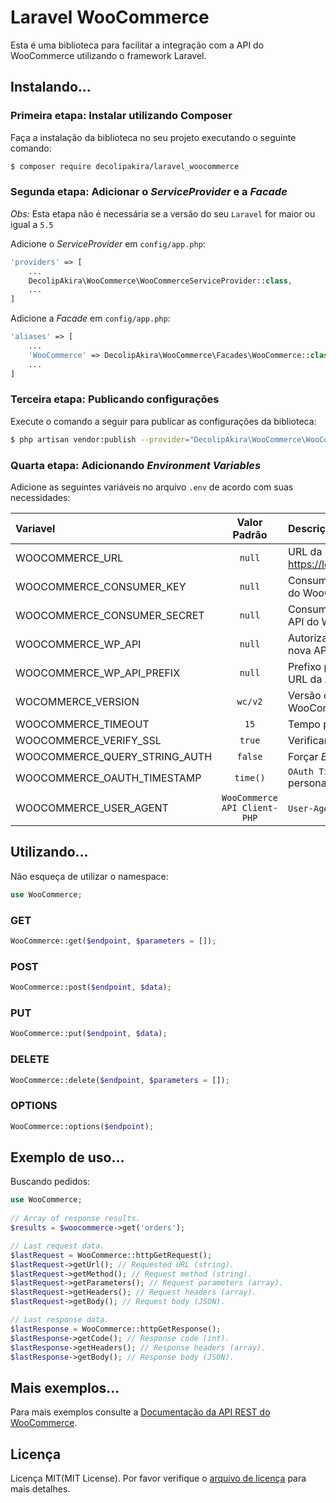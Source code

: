 # Laravel WooCommerce
Esta é uma biblioteca para facilitar a integração com a API do WooCommerce utilizando o framework Laravel.
## Instalando...
### Primeira etapa: Instalar utilizando Composer
Faça a instalação da biblioteca no seu projeto executando o seguinte comando:
```bash
$ composer require decolipakira/laravel_woocommerce
```
### Segunda etapa: Adicionar o _ServiceProvider_ e a _Facade_
*Obs:* Esta etapa não é necessária se a versão do seu `Laravel` for maior ou igual a `5.5`

Adicione o _ServiceProvider_ em `config/app.php`:
```php
'providers' => [
    ...
    DecolipAkira\WooCommerce\WooCommerceServiceProvider::class,
    ...
]
```
Adicione a _Facade_ em `config/app.php`:
```php
'aliases' => [
    ...
    'WooCommerce' => DecolipAkira\WooCommerce\Facades\WooCommerce::class,
    ...
]
```
### Terceira etapa: Publicando configurações
Execute o comando a seguir para publicar as configurações da biblioteca:
```bash
$ php artisan vendor:publish --provider="DecolipAkira\WooCommerce\WooCommerceServiceProvider"
```
### Quarta etapa: Adicionando _Environment Variables_
Adicione as seguintes variáveis no arquivo `.env` de acordo com suas necessidades:

| Variavel | Valor Padrão | Descrição |
| :--- | :---: | :--- |
| WOOCOMMERCE\_URL | `null` | URL da sua Loja. exemplo: https://loja.clubegreens.com |
| WOOCOMMERCE\_CONSUMER\_KEY | `null` | Consumer Key da sua API do WooCommerce |
| WOOCOMMERCE\_CONSUMER\_SECRET | `null` | Consumer Secret da sua API do WooCommerce |
| WOOCOMMERCE\_WP\_API | `null` | Autorizar solicitações à nova API WP REST |
| WOOCOMMERCE\_WP\_API\_PREFIX | `null` | Prefixo personalizado para URL da API WP REST |
| WOCOMMERCE\_VERSION | `wc/v2` | Versão da sua API do WooCommerce |
| WOOCOMMERCE\_TIMEOUT | `15` | Tempo para _timeout_ |
| WOOCOMMERCE\_VERIFY\_SSL | `true` | Verificar SSL ao conectar |
| WOOCOMMERCE\_QUERY\_STRING\_AUTH | `false` | Forçar _Basic Authentication_ |
| WOOCOMMERCE\_OAUTH\_TIMESTAMP | `time()` | `OAuth TimeStamp` personalizado |
| WOOCOMMERCE\_USER\_AGENT | `WooCommerce API Client-PHP` | `User-Agent` personalizado |

## Utilizando...
Não esqueça de utilizar o namespace:
```php
use WooCommerce;
```

### GET
```php
WooCommerce::get($endpoint, $parameters = []);
```

### POST
```php
WooCommerce::post($endpoint, $data);
```

### PUT
```php
WooCommerce::put($endpoint, $data);
```

### DELETE
```php
WooCommerce::delete($endpoint, $parameters = []);
```

### OPTIONS
```php
WooCommerce::options($endpoint);
```

## Exemplo de uso...
Buscando pedidos:
```php
use WooCommerce;
 
// Array of response results.
$results = $woocommerce->get('orders');

// Last request data.
$lastRequest = WooCommerce::httpGetRequest();
$lastRequest->getUrl(); // Requested URL (string).
$lastRequest->getMethod(); // Request method (string).
$lastRequest->getParameters(); // Request parameters (array).
$lastRequest->getHeaders(); // Request headers (array).
$lastRequest->getBody(); // Request body (JSON).

// Last response data.
$lastResponse = WooCommerce::httpGetResponse();
$lastResponse->getCode(); // Response code (int).
$lastResponse->getHeaders(); // Response headers (array).
$lastResponse->getBody(); // Response body (JSON).
```


## Mais exemplos...

Para mais exemplos consulte a [Documentação da API REST do WooCommerce](https://woocommerce.github.io/woocommerce-rest-api-docs).


## Licença
Licença MIT(MIT License). Por favor verifique o [arquivo de licença](LICENSE.md) para mais detalhes.